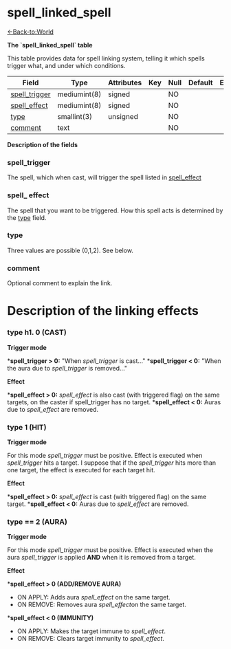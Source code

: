 # spell\_linked\_spell

[<-Back-to:World](database-world.md)

**The \`spell\_linked\_spell\` table**

This table provides data for spell linking system, telling it which spells trigger what, and under which conditions.

| Field              | Type         | Attributes | Key | Null | Default | Extra | Comment |
|--------------------|--------------|------------|-----|------|---------|-------|---------|
| [spell_trigger][1] | mediumint(8) | signed     |     | NO   |         |       |         |
| [spell_effect][2]  | mediumint(8) | signed     |     | NO   |         |       |         |
| [type][3]          | smallint(3)  | unsigned   |     | NO   |         |       |         |
| [comment][4]       | text         |            |     | NO   |         |       |         |

[1]: #spell_trigger
[2]: #spell_effect
[3]: #type
[4]: #comment

**Description of the fields**

### spell\_trigger

The spell, which when cast, will trigger the spell listed in [spell\_effect](#spell_linked_spell-spell_effect)

### spell\_ effect

The spell that you want to be triggered. How this spell acts is determined by the [type](#spell_linked_spell-type) field.

### type

Three values are possible (0,1,2). See below.

### comment

Optional comment to explain the link.

# **Description of the linking effects**

### type h1. 0 (CAST)

**Trigger mode**

\***spell\_trigger > 0:** "When *spell\_trigger* is cast..."
\***spell\_trigger < 0:** "When the aura due to *spell\_trigger* is removed..."

**Effect**

\***spell\_effect > 0:** *spell\_effect* is also cast (with triggered flag) on the same targets, on the caster if spell\_trigger has no target.
\***spell\_effect < 0:** Auras due to *spell\_effect* are removed.

### type 1 (HIT)

**Trigger mode**

For this mode *spell\_trigger* must be positive. Effect is executed when *spell\_trigger* hits a target. I suppose that if the *spell\_trigger* hits more than one target, the effect is executed for each target hit.

**Effect**

\***spell\_effect > 0:** *spell\_effect* is cast (with triggered flag) on the same target.
\***spell\_effect < 0:** Auras due to *spell\_effect* are removed.

### type == 2 (AURA)

**Trigger mode**

For this mode *spell\_trigger* must be positive. Effect is executed when the aura *spell\_trigger* is applied **AND** when it is removed from a target.

**Effect**

\***spell\_effect > 0 (ADD/REMOVE AURA)**

-   ON APPLY: Adds aura *spell\_effect* on the same target.
-   ON REMOVE: Removes aura *spell\_effect*on the same target.

\***spell\_effect < 0 (IMMUNITY)**

-   ON APPLY: Makes the target immune to *spell\_effect*.
-   ON REMOVE: Clears target immunity to *spell\_effect*.
